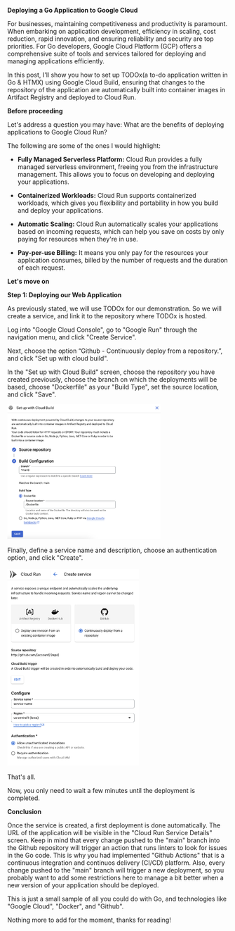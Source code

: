 **Deploying a Go Application to Google Cloud**

For businesses, maintaining competitiveness and productivity is paramount. When embarking on application development, efficiency in scaling, cost reduction, rapid innovation, and ensuring reliability and security are top priorities. For Go developers, Google Cloud Platform (GCP) offers a comprehensive suite of tools and services tailored for deploying and managing applications efficiently.

In this post, I'll show you how to set up TODOx(a to-do application written in Go & HTMX) using Google Cloud Build, ensuring that changes to the repository of the application are automatically built into container images in Artifact Registry and deployed to Cloud Run.

**Before proceeding**

Let's address a question you may have: What are the benefits of deploying applications to Google Cloud Run?

The following are some of the ones I would highlight:

- **Fully Managed Serverless Platform:** Cloud Run provides a fully managed serverless environment, freeing you from the infrastructure management. This allows you to focus on developing and deploying your applications.

- **Containerized Workloads:** Cloud Run supports containerized workloads, which gives you flexibility and portability in how you build and deploy your applications.

- **Automatic Scaling:** Cloud Run automatically scales your applications based on incoming requests, which can help you save on costs by only paying for resources when they're in use.

- **Pay-per-use Billing:** It means you only pay for the resources your application consumes, billed by the number of requests and the duration of each request.

**Let's move on**

**Step 1: Deploying our Web Application**

As previously stated, we will use TODOx for our demonstration. So we will create a service, and link it to the repository where TODOx is hosted.

Log into "Google Cloud Console", go to "Google Run" through the navigation menu, and click "Create Service".

Next, choose the option “Github - Continuously deploy from a repository.”, and click "Set up with cloud build".

In the "Set up with Cloud Build" screen, choose the repository you have created previously, choose the branch on which the deployments will be based, choose "Dockerfile" as your "Build Type", set the source location, and click  "Save".

<img src="assets/images/setup-cloud-build.png" alt="Setup Cloud Build" width="350"/></br>

Finally, define a service name and description, choose an authentication option, and click "Create".

<img src="assets/images/create-service.png" alt="Create Service" width="300"/></br>

That's all.

Now, you only need to wait a few minutes until the deployment is completed.

**Conclusion**

Once the service is created, a first deployment is done automatically. The URL of the application will be visible in the "Cloud Run Service Details" screen. Keep in mind that every change pushed to the "main" branch into the Github repository will trigger an action that runs linters to look for issues in the Go code. This is why you had implemented "Github Actions" that is a continuous integration and continuos delivery (CI/CD) platform. Also, every change pushed to the "main" branch will trigger a new deployment, so you probably want to add some restrictions here to manage a bit better when a new version of your application should be deployed.

This is just a small sample of all you could do with Go, and technologies like "Google Cloud", "Docker", and "Github".

Nothing more to add for the moment, thanks for reading!